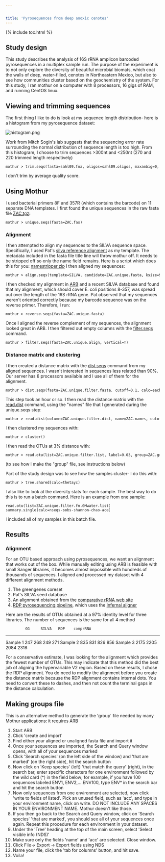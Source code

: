 ```yaml
---


title: 'Pyrosequences from deep anoxic cenotes'
---
```

{% include toc.html %}

## Study design

This study describes the analysis of 16S rRNA amplicon barcoded
pyrosequences in a multiplex sample run. The purpose of the experiment
is to not only explore the diversity of beautiful microbial biomats,
which coat the walls of deep, water-filled, cenotes in Northeastern
Mexico, but also to see how communities cluster based on the
geochemistry of the system. For this study, I ran mothur on a computer
with 8 processors, 16 gigs of RAM, and running CentOS linux.

## Viewing and trimming sequences

The first thing I like to do is look at my sequence length distribution-
here is a histogram from my pyrosequence dataset:

![](histogram.png "histogram.png")

Work from Mitch Sogin\'s lab suggests that the sequencing error rate
surrounding the normal distribution of sequence length is too high. From
this histogram, I choose to trim sequences \>300nt and \<250nt (270 and
220 trimmed length respectively)

    mothur > trim.seqs(fasta=sahl09.fna, oligos=sahl09.oligos, maxambig=0, minlength=220, maxlength=270, allfiles=T, maxhomop=10)

I don\'t trim by average quality score.

## Using Mothur

I used bacterial primers 8F and 357R (which contains the barcode) on 11
separate DNA templates. I first found the unique sequences in the raw
fasta file [ ZAC.tgz](Media:ZAC.tgz):

    mothur > unique.seqs(fasta=ZAC.fas)

### Alignment

I then attempted to align my sequences to the SILVA sequence space.
Specifically, I used Pat\'s [ silva reference
alignment](Media:silva.alignment.zip) as my template. The
metadata included in the fasta file title line will throw mothur off. It
needs to be stripped off so only the name field remains. Here is a
script which does this for you: [
namestripper.zip](Media:Namestripper.zip) I then aligned my
sequences:

    mothur > align.seqs(template=SILVA, candidate=ZAC.unique.fasta, ksize=9, processors=8)

I then checked my alignment in [ARB](http://www.arb-home.de/) and a
recent SILVA database and found that my alignment, which should cover E.
coli positions 8-357, was spread out over the length of the 16S rRNA
gene. Pat observed that my sequences weren\'t oriented correctly because
my barcode sequence was on the reverse primer. Therefore, I run:

    mothur > reverse.seqs(fasta=ZAC.unique.fasta)

Once I aligned the reverse complement of my sequences, the alignment
looked great in ARB. I then filtered out empty columns with the
[filter.seqs](filter.seqs) command.

    mothur > filter.seqs(fasta=ZAC.unique.align, vertical=T)

### Distance matrix and clustering

I then created a distance matrix with the
[dist.seqs](dist.seqs) command from my aligned sequences. I
wasn\'t interested in sequences less related than 90%. Our server has 8
processors available and I use all of them for the alignment.

    mothur > dist.seqs(fasta=ZAC.unique.filter.fasta, cutoff=0.1, calc=eachgap, processors=8)

This step took an hour or so. I then read the distance matrix with the
[read.dist](read.dist) command, using the \"names\" file that
I generated during the unique.seqs step:

    mothur > read.dist(column=ZAC.unique.filter.dist, name=ZAC.names, cutoff=0.1)

I then clustered my sequences with:

    mothur > cluster()

I then read the OTUs at 3% distance with:

    mothur > read.otu(list=ZAC.unique.filter.list, label=0.03, group=ZAC.groups)

(to see how I make the \"group\" file, see instructions below)

Part of the study design was to see how the samples cluster- I do this
with:

    mothur > tree.shared(calc=thetayc)

I also like to look at the diversity stats for each sample. The best way
to do this is to run a batch command. Here is an example from one
sample:

    read.otu(list=ZAC.unique.filter.fn.0Mwater.list)
    summary.single(calc=nseqs-sobs-shannon-chao-ace)

I included all of my samples in this batch file.

## Results

### Alignment

For an OTU based approach using pyrosequences, we want an alignment that
works out of the box. While manually editing using ARB is feasible with
small Sanger libraries, it becomes almost impossible with hundreds of
thousands of sequences. I aligned and processed my dataset with 4
different alignment methods.

1.  The greengenes coreset
2.  Pat\'s SILVA seed database
3.  An alignment obtained from the [comparative rRNA web
    site](http://www.rna.ccbb.utexas.edu/)
4.  [RDP pyrosequencing pipeline](http://pyro.cme.msu.edu/), which uses
    the [Infernal aligner](http://infernal.janelia.org/)

Here are the results of OTUs obtained at a 97% identity level for three
libraries. The number of sequences is the same for all 4 method

             GG     SILVA   RDP    comprRNA
  ---------- ------ ------- ------ ----------
  Sample 1   247    268     249    271
  Sample 2   835    831     826    856
  Sample 3   2175   2205    2084   2318

For a conservative estimate, I was looking for the alignment which
provides the fewest number of OTUs. This may indicate that this method
did the best job of aligning the hypervariable V2 region. Based on these
results, I chose the RDP alignment. You do need to modify the alignment
before you create the distance matrix because the RDP alignment contains
internal dots. You need to convert these to dashes, and then not count
the terminal gaps in the distance calculation.

## Making groups file

This is an alternative method to generate the \'group\' file needed by
many Mothur applications: it requires ARB

1.  Start ARB
2.  Click \'create and import\'
3.  Find either your aligned or unaligned fasta file and import it
4.  Once your sequences are imported, the Search and Query window opens,
    with all of your sequences marked
5.  Click \'Search species\' (on the left side of the window) and \'that
    are marked\' (on the right side), hit the search button
6.  Now click on \'Keep species\' (left) \'that match the query\'
    (right), in the search bar, enter specific characters for one
    environment followed by the wild card (\*) in the field below; for
    example, if you have 100 sequences labeled ENV1, ENV2,\....ENV100,
    type ENV\* in the search bar and hit the search button
7.  Now only sequences from one environment are selected, now click
    \'write to fields of listed\'. Pick an unused field, such as
    \'acc\', and type in your environment name, click on write. DO NOT
    INCLUDE ANY SPACES IN YOUR ENVIRONMENT NAME. Mothur doesn\'t like
    those.
8.  If you then go back to the Search and Query window, click on
    \'Search species\' \'that are marked\', you should see all of your
    sequences once again. Repeat this procedure for each environment in
    your dataset.
9.  Under the \'Tree\' heading at the top of the main screen, select
    \'Select visible info (NDS)\'
10. Make sure only the fields \'name\' and \'acc\' are selected. Close
    window.
11. Click File-\> Export -\> Export fields using NDS
12. Name your file, click the \'tab for columns\' button, and hit save.
13. Voila!
